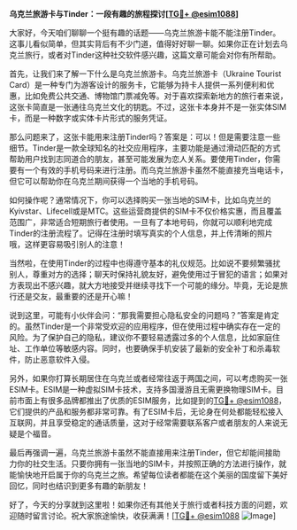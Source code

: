 **乌克兰旅游卡与Tinder：一段有趣的旅程探讨[[TG💪+ @esim1088](https://t.me/s/esim1088)]**

大家好，今天咱们聊聊一个挺有趣的话题——乌克兰旅游卡能不能注册Tinder。这事儿看似简单，但其实背后有不少门道，值得好好聊一聊。如果你正在计划去乌克兰旅行，或者对Tinder这种社交软件感兴趣，这篇文章可能会对你有所帮助。

首先，让我们来了解一下什么是乌克兰旅游卡。乌克兰旅游卡（Ukraine Tourist Card）是一种专门为游客设计的服务卡，它能够为持卡人提供一系列便利和优惠，比如免费公共交通、博物馆门票减免等。对于喜欢探索新地方的旅行者来说，这张卡简直是一张通往乌克兰文化的钥匙。不过，这张卡本身并不是一张实体SIM卡，而是一种数字或实体卡片形式的服务凭证。

那么问题来了，这张卡能用来注册Tinder吗？答案是：可以！但是需要注意一些细节。Tinder是一款全球知名的社交应用程序，主要功能是通过滑动匹配的方式帮助用户找到志同道合的朋友，甚至可能发展为恋人关系。要使用Tinder，你需要有一个有效的手机号码来进行注册。而乌克兰旅游卡虽然不能直接充当电话卡，但它可以帮助你在乌克兰期间获得一个当地的手机号码。

如何操作呢？通常情况下，你可以选择购买一张当地的SIM卡，比如乌克兰的Kyivstar、Lifecell或是MTC。这些运营商提供的SIM卡不仅价格实惠，而且覆盖范围广，非常适合短期旅行者使用。一旦有了本地号码，你就可以顺利地完成Tinder的注册流程了。记得在注册时填写真实的个人信息，并上传清晰的照片哦，这样更容易吸引别人的注意！

当然啦，在使用Tinder的过程中也得遵守基本的礼仪规范。比如说不要频繁骚扰别人，尊重对方的选择；聊天时保持礼貌友好，避免使用过于冒犯的语言；如果对方表现出不感兴趣，就大方地接受并继续寻找下一个可能的缘分。毕竟，无论是旅行还是交友，最重要的还是开心嘛！

说到这里，可能有小伙伴会问：“那我需要担心隐私安全的问题吗？”答案是肯定的。虽然Tinder是一个非常受欢迎的应用程序，但在使用过程中确实存在一定的风险。为了保护自己的隐私，建议你不要轻易透露过多的个人信息，比如家庭住址、工作单位等敏感内容。同时，也要确保手机安装了最新的安全补丁和杀毒软件，防止恶意软件入侵。

另外，如果你打算长期居住在乌克兰或者经常往返于两国之间，可以考虑购买一张ESIM卡。ESIM是一种虚拟SIM卡技术，支持多国漫游且无需更换物理SIM卡。目前市面上有很多品牌都推出了优质的ESIM服务，比如提到的[TG💪+ @esim1088](https://t.me/s/esim1088)，它们提供的产品和服务都非常可靠。有了ESIM卡后，无论身在何处都能轻松接入互联网，并且享受稳定的通话质量，这对于经常需要联系客户或者朋友的人来说无疑是个福音。

最后再强调一遍，乌克兰旅游卡虽然不能直接用来注册Tinder，但它却能间接助力你的社交生活。只要你拥有一张当地的SIM卡，并按照正确的方法进行操作，就能愉快地开启属于你的乌克兰之旅。希望每位读者都能在这个美丽的国度留下美好回忆，同时也结识到更多有趣的新朋友！

好了，今天的分享就到这里啦！如果你还有其他关于旅行或者科技方面的问题，欢迎随时留言讨论。祝大家旅途愉快，收获满满！[[TG💪+ @esim1088](https://t.me/s/esim1088) ![Image](https://i.postimg.cc/4NQfJmqS/Snipaste-2025-05-13-00-14-12.png)]